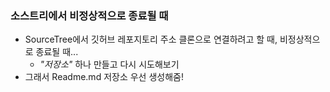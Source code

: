 ### 소스트리에서 비정상적으로 종료될 때
* SourceTree에서 깃허브 레포지토리 주소 클론으로 연결하려고 할 때, 비정상적으로 종료될 때...
  * _"저장소"_ 하나 만들고 다시 시도해보기
* 그래서 Readme.md 저장소 우선 생성해줌!